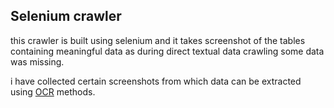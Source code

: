 ## Selenium crawler

this crawler is built using selenium and it takes screenshot of the tables containing meaningful data as during direct textual data crawling some data was missing.

i have collected certain screenshots from which data can be extracted using [OCR](https://online2pdf.com/convert-jpg-to-excel) methods.